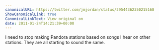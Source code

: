 ```yaml
---
canonicalURL: https://twitter.com/jmjordan/status/29544362350215168
ShowCanonicalLink: true
CanonicalLinkText: View original on
date: 2011-01-24T14:21:39+00:00
---
```

I need to stop making Pandora stations based on songs I hear on other stations. They are all starting to sound the same.